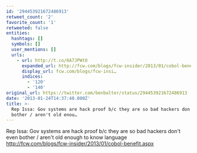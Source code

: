 ```yaml
---
id: '294453921672486913'
retweet_count: '2'
favorite_count: '1'
retweeted: false
entities:
  hashtags: []
  symbols: []
  user_mentions: []
  urls:
    - url: http://t.co/6A7JPWtO
      expanded_url: http://fcw.com/blogs/fcw-insider/2013/01/cobol-benefit.aspx
      display_url: fcw.com/blogs/fcw-insi…
      indices:
        - '120'
        - '140'
original_url: https://twitter.com/benbalter/status/294453921672486913
date: '2013-01-24T14:37:40.000Z'
title: >-
  Rep Issa: Gov systems are hack proof b/c they are so bad hackers don't even
  bother / aren't old enou…
---
```


Rep Issa: Gov systems are hack proof b/c they are so bad hackers don't even bother / aren't old enough to know language http://fcw.com/blogs/fcw-insider/2013/01/cobol-benefit.aspx